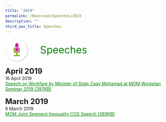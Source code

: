 ```yaml
---
title: "2019"
permalink: /Newsroom/Speeches/2019
description: ""
third_nav_title: Speeches
---
```

<img class="MicIcon" src="/images/icons/ico_speeches.png" align="left"><br><font align="center" color="green" size="+3">&nbsp;&nbsp;&nbsp;&nbsp;Speeches</font><br><br><br>
<font size="+2"><b>April 2019</b></font><br>
16 April 2019<br>
<a class="hyperlink" href="/files/pdf-speeches/2019/april/Speech%20on%20Workfare%20by%20Minister%20of%20State%20Zaqy%20Mohamad%20at%20MOM%20Workplan%20Seminar%202019.pdf">Speech on Workfare by Minister of State Zaqy Mohamad at MOM Workplan Seminar 2019 (397KB)</a><br><br>
<font size="+2"><b>March 2019</b></font><br>
6 March 2019<br>
<a class="hyperlink" href="/files/pdf-speeches/2019/april/MOM%20Joint%20Segment%20Inequality%20COS%20Speech.pdf">MOM Joint Segment Inequality COS Speech (369KB)</a>

<style>
img.MicIcon {
  height: 15%;
  width: 15%;
}
a.hyperlink {
	color:green
}
</style>